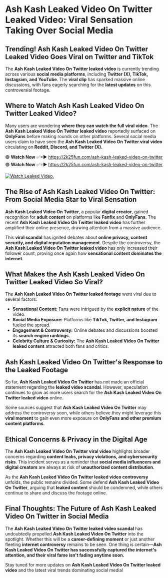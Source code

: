 # Ash Kash Leaked Video On Twitter Leaked Video: Viral Sensation Taking Over Social Media

## **Trending! Ash Kash Leaked Video On Twitter Leaked Video Goes Viral on Twitter and TikTok**
The **Ash Kash Leaked Video On Twitter leaked video** is currently trending across various **social media platforms**, including **Twitter (X), TikTok, Instagram, and YouTube**. The **viral clip** has sparked massive online discussions, with fans eagerly searching for the **latest updates** on this controversial footage.

## **Where to Watch Ash Kash Leaked Video On Twitter Leaked Video?**
Many users are wondering **where they can watch the full viral video**. The **Ash Kash Leaked Video On Twitter leaked video** reportedly surfaced on **OnlyFans** before making rounds on other platforms. Several social media users claim to have seen the **Ash Kash Leaked Video On Twitter viral video** circulating on **Reddit, Discord, and Twitter (X).**

🟢 **Watch Now** ✅=► https://2k25fun.com/ash-kash-leaked-video-on-twitter  
🟢 **Watch Now** ✅=► https://2k25fun.com/ash-kash-leaked-video-on-twitter  

[![Watch Leaked Video.](https://miro.medium.com/v2/resize:fit:828/format:webp/1*cilzJN44JGOrTw9NJCrNHA.gif "Watch Leaked Video")](https://2k25fun.com/ash-kash-leaked-video-on-twitter)

## **The Rise of Ash Kash Leaked Video On Twitter: From Social Media Star to Viral Sensation**
**Ash Kash Leaked Video On Twitter**, a popular **digital creator**, gained recognition for **adult content** on platforms like **Fanfix** and **OnlyFans**. The recent **Ash Kash Leaked Video On Twitter leaked video** has further amplified their online presence, drawing attention from a massive audience.

This **viral scandal** has ignited debates about **online privacy, content security, and digital reputation management**. Despite the controversy, the **Ash Kash Leaked Video On Twitter leaked video** has only increased their follower count, proving once again how **sensational content dominates the internet**.

## **What Makes the Ash Kash Leaked Video On Twitter Leaked Video So Viral?**
The **Ash Kash Leaked Video On Twitter leaked footage** went viral due to several factors:
- **Sensational Content:** Fans were intrigued by the **explicit nature** of the video.
- **Social Media Exposure:** Platforms like **TikTok, Twitter, and Instagram** fueled the spread.
- **Engagement & Controversy:** Online debates and discussions boosted its **search engine rankings**.
- **Celebrity Culture & Curiosity:** The **Ash Kash Leaked Video On Twitter leaked content** attracted both fans and critics.

## **Ash Kash Leaked Video On Twitter's Response to the Leaked Footage**
So far, **Ash Kash Leaked Video On Twitter** has not made an official statement regarding the **leaked video scandal**. However, speculation continues to grow as more users search for the **Ash Kash Leaked Video On Twitter leaked video** online.

Some sources suggest that **Ash Kash Leaked Video On Twitter** may address the controversy soon, while others believe they might leverage this **viral moment** to gain even more exposure on **OnlyFans and other premium content platforms**.

## **Ethical Concerns & Privacy in the Digital Age**
The **Ash Kash Leaked Video On Twitter viral video** highlights broader concerns regarding **content leaks, privacy violations, and cybersecurity risks**. This incident serves as a reminder that **social media influencers and digital creators** are always at risk of **unauthorized content distribution**.

As the **Ash Kash Leaked Video On Twitter leaked video controversy** unfolds, the public remains divided. Some defend **Ash Kash Leaked Video On Twitter**, arguing that **leaked content** should be condemned, while others continue to share and discuss the footage online.

## **Final Thoughts: The Future of Ash Kash Leaked Video On Twitter in Social Media**
The **Ash Kash Leaked Video On Twitter leaked video scandal** has undoubtedly propelled **Ash Kash Leaked Video On Twitter** into the spotlight. Whether this will be a **career-defining moment** or just another fleeting **internet controversy** remains to be seen. One thing is certain—**Ash Kash Leaked Video On Twitter has successfully captured the internet's attention, and their viral fame isn't fading anytime soon.**

Stay tuned for more updates on **Ash Kash Leaked Video On Twitter leaked video** and the latest viral trends dominating social media!